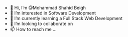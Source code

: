 - 👋 Hi, I’m @Mohammad Shahid Beigh
- 👀 I’m interested in Software Development
- 🌱 I’m currently learning a Full Stack Web Development
- 💞️ I’m looking to collaborate on 
- 📫 How to reach me ...

<!---
MohammadShahidBeigh/MohammadShahidBeigh is a ✨ special ✨ repository because its `README.md` (this file) appears on your GitHub profile.
You can click the Preview link to take a look at your changes.
--->

